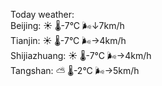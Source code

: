 Today weather:  
Beijing: ☀️   🌡️-7°C 🌬️↓7km/h  
Tianjin: ☀️   🌡️-7°C 🌬️→4km/h  
Shijiazhuang: ☀️   🌡️-7°C 🌬️→4km/h  
Tangshan: ⛅️  🌡️-2°C 🌬️→5km/h  
